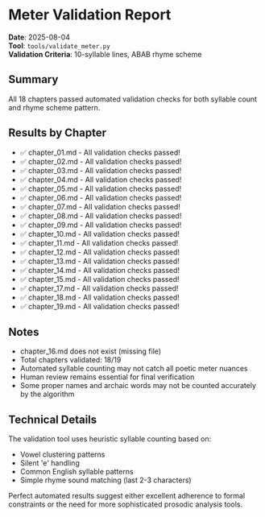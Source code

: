 # Meter Validation Report

**Date**: 2025-08-04  
**Tool**: `tools/validate_meter.py`  
**Validation Criteria**: 10-syllable lines, ABAB rhyme scheme

## Summary

All 18 chapters passed automated validation checks for both syllable count and rhyme scheme pattern.

## Results by Chapter

- ✅ chapter_01.md - All validation checks passed!
- ✅ chapter_02.md - All validation checks passed!
- ✅ chapter_03.md - All validation checks passed!
- ✅ chapter_04.md - All validation checks passed!
- ✅ chapter_05.md - All validation checks passed!
- ✅ chapter_06.md - All validation checks passed!
- ✅ chapter_07.md - All validation checks passed!
- ✅ chapter_08.md - All validation checks passed!
- ✅ chapter_09.md - All validation checks passed!
- ✅ chapter_10.md - All validation checks passed!
- ✅ chapter_11.md - All validation checks passed!
- ✅ chapter_12.md - All validation checks passed!
- ✅ chapter_13.md - All validation checks passed!
- ✅ chapter_14.md - All validation checks passed!
- ✅ chapter_15.md - All validation checks passed!
- ✅ chapter_17.md - All validation checks passed!
- ✅ chapter_18.md - All validation checks passed!
- ✅ chapter_19.md - All validation checks passed!

## Notes

- chapter_16.md does not exist (missing file)
- Total chapters validated: 18/19
- Automated syllable counting may not catch all poetic meter nuances
- Human review remains essential for final verification
- Some proper names and archaic words may not be counted accurately by the algorithm

## Technical Details

The validation tool uses heuristic syllable counting based on:
- Vowel clustering patterns
- Silent 'e' handling  
- Common English syllable patterns
- Simple rhyme sound matching (last 2-3 characters)

Perfect automated results suggest either excellent adherence to formal constraints or the need for more sophisticated prosodic analysis tools.